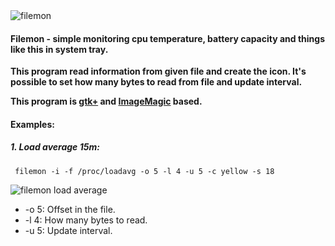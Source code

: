 <img src="http://i57.tinypic.com/a1ha9v.jpg" border="0" alt="filemon">

<h4>Filemon - simple monitoring cpu temperature, battery capacity and things like this in system tray.</h4>

<strong>

This program read information from given file and create the icon.
It's possible to set how many bytes to read from file and update interval.

This program is <a href="http://www.gtk.org">gtk+</a> and <a href="http://www.imagemagick.org">ImageMagic</a> based.

</strong>


<h4>Examples:</h4> 

<h5>1. Load average 15m:</h5>

<pre><code> filemon -i -f /proc/loadavg -o 5 -l 4 -u 5 -c yellow -s 18 </code></pre>

<img src="http://i62.tinypic.com/2gumu7p.jpg" border="0" alt="filemon load average">

</br>

<ul>

<li>-o 5: Offset in the file.</li>
<li>-l 4: How many bytes to read.</li>
<li>-u 5: Update interval.</li>

</ul>
